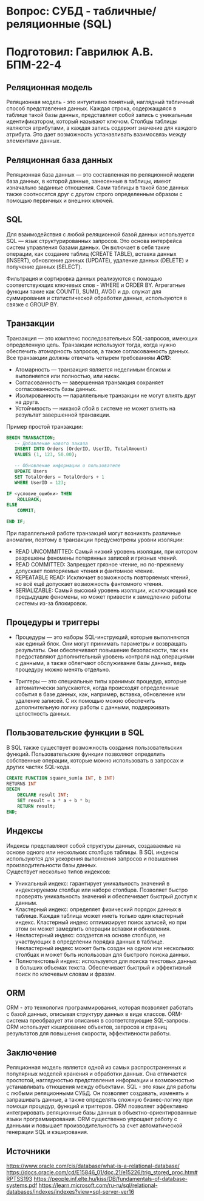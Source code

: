 # Вопрос: СУБД - табличные/реляционные (SQL)
# Подготовил: Гаврилюк А.В. БПМ-22-4

## Реляционная модель
Реляционная модель - это интуитивно понятный, наглядный табличный способ представления данных. Каждая строка, содержащаяся в таблице такой базы данных, представляет собой запись с уникальным идентификатором, который называют ключом. Столбцы таблицы являются атрибутами, а каждая запись содержит значение для каждого атрибута. Это дает возможность устанавливать взаимосвязь между элементами данных.

## Реляционная база данных
Реляционная база данных — это составленная по реляционной модели база данных, в которой данные, занесенные в таблицы, имеют изначально заданные отношения. Сами таблицы в такой базе данных также соотносятся друг с другом строго определенным образом с помощью первичных и внешних ключей.

## SQL
Для взаимодействия с любой реляционной базой данных используется SQL — язык структурированных запросов. Это основа интерфейса систем управления базами данных. Он включает в себя такие операции, как создание таблиц (CREATE TABLE), вставка данных (INSERT), обновление данных (UPDATE), удаление данных (DELETE) и получение данных (SELECT).

Фильтрация и сортировка данных реализуются с помощью соответствующих ключевых слов - WHERE и ORDER BY. Агрегатные функции такие как COUNT(), SUM(), AVG() и др. служат для суммирования и статистической обработки данных, используются в связке с GROUP BY. 

## Транзакции
Транзакция — это комплекс последовательных SQL-запросов, имеющих определенную цель. Транзакции используют тогда, когда нужно обеспечить атомарность запросов, а также согласованность данных.<br/>
Все транзакции должны отвечать четырем требованиям ___ACID___:

* Атомарность — транзакция является неделимым блоком и выполняется или полностью, или никак.
* Согласованность — завершенная транзакция сохраняет согласованность базы данных.
* Изолированность — параллельные транзакции не могут влиять друг на друга.
* Устойчивость — никакой сбой в системе не может влиять на результат завершенной транзакции.

Пример простой транзакции: 
``` sql
BEGIN TRANSACTION;
   -- Добавление нового заказа
   INSERT INTO Orders (OrderID, UserID, TotalAmount)
   VALUES (1, 123, 50.00);

   -- Обновление информации о пользователе
   UPDATE Users
   SET TotalOrders = TotalOrders + 1
   WHERE UserID = 123;

IF <условие_ошибки> THEN
    ROLLBACK;
ELSE
    COMMIT;

END IF;
```
При параллельной работе транзакций могут возникать различные аномалии, поэтому в транзакции предусмотрены уровни изоляции:
* READ UNCOMMITTED: Самый низкий уровень изоляции, при котором разрешены феномены потерянных записей и грязных чтений.
* READ COMMITTED: Запрещает грязное чтение, но по-прежнему допускает повторяемые чтения и фантомное чтение.
* REPEATABLE READ: Исключает возможность повторяемых чтений, но всё ещё допускает возможность фантомного чтения.
* SERIALIZABLE: Самый высокий уровень изоляции, исключающий все предыдущие феномены, но может привести к замедлению работы системы из-за блокировок.  

## Процедуры и триггеры
* Процедуры — это наборы SQL-инструкций, которые выполняются как единый блок. Они могут принимать параметры и возвращать результаты. Они обеспечивают повышение безопасности, так как предоставляют дополнительный уровень контроля над операциями с данными, а также облегчают обслуживание базы данных, ведь процедуру можно менять отдельно.<br/>

* Триггеры — это специальные типы хранимых процедур, которые автоматически запускаются, когда происходят определенные события в базе данных, как, например, вставка, обновление или удаление записей. С их помощью можно обеспечить дополнительную логику работы с данными, поддерживать целостность данных.

## Пользовательские функции в SQL
В SQL также существует возможность создания пользовательских функций. Пользовательские функции позволяют определить собственные операции, которые можно использовать в запросах и других частях SQL-кода.
``` sql
CREATE FUNCTION square_sum(a INT, b INT)
RETURNS INT
BEGIN
    DECLARE result INT;
    SET result = a * a + b * b;
    RETURN result;
END;
```
## Индексы
Индексы представляют собой структуры данных, создаваемые на основе одного или нескольких столбцов таблицы. В SQL индексы используются для ускорения выполнения запросов и повышения производительности базы данных.<br/>
Существует несколько типов индексов:
* Уникальный индекс: гарантирует уникальность значений в индексируемом столбце или наборе столбцов. Позволяет быстро проверять уникальность значений и обеспечивает быстрый доступ к данным.
* Кластерный индекс: определяет физический порядок данных в таблице. Каждая таблица может иметь только один кластерный индекс. Кластерный индекс оптимизирует поиск записей, но при этом он может замедлить операции вставки и обновления.
* Некластерный индекс: создается на основе столбцов, не участвующих в определении порядка данных в таблице. Некластерный индекс может быть создан на одном или нескольких столбцах и может быть использован для быстрого поиска данных.
* Полнотекстовый индекс: используется для поиска текстовых данных в больших объемах текста. Обеспечивает быстрый и эффективный поиск по ключевым словам и фразам.
  
## ORM
ORM - это технология программирования, которая позволяет работать с базой данных, описывая структуру данных в виде классов. ORM-система преобразует эти описания в соответствующие SQL-запросы. ORM использует кэширование объектов, запросов и страниц результатов для повышения скорости, эффективности работы.
## Заключение
Реляционная модель является одной из самых распространенных и популярных моделей хранения и обработки данных. Она отличается простотой, наглядностью представления информации и возможностью устанавливать отношения между объектами.
SQL - это язык для работы с любыми реляционными СУБД. Он позволяет создавать, изменять и запрашивать данные, а также определять сложную бизнес-логику при помощи процедур, функций и триггеров.
ORM позволяет эффективно интегрировать реляционные базы данных в объектно-ориентированные языки программирования. ORM существенно упрощает работу с данными и повышает производительность за счет автоматической генерации SQL и кэширования. 

## Источники
https://www.oracle.com/cis/database/what-is-a-relational-database/
https://docs.oracle.com/cd/E15846_01/doc.21/e15226/trig_stored_proc.htm#RPTSS193
https://people.inf.elte.hu/kiss/DB/fundamentals-of-database-systems.pdf
https://learn.microsoft.com/ru-ru/sql/relational-databases/indexes/indexes?view=sql-server-ver16


